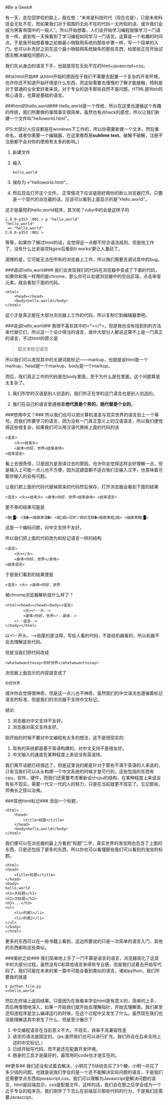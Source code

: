 #Be a Geek#

有一天，走在回学校的路上，我在想：“未来是科技时代（现在也是），只是未来科技会无处不在，而如果我们对于周围的无处不在的代码一无所知的话，或许我们会成为黑客帝国中的一般人”。所以开始想着，人们会开始学习编程就像学习一门语言一样，直到有一天我看到了学习编程如同学习一门语言。这算是一个有趣的时间点，于是我开始想着像之前做最小物联网系统的那些步骤一样，写一个简单的入门。也可以补充好之前在这个最小物联网系统缺失的那些东西，给那些正在开始试图去解决编程问题的人。

我们先从身边的语言下手，也就是现在无处不在的html+javascript+css。

##从html开始##
从html开始的原因在于我们不需要去配置一个复杂的开发环境，也许你还不知道开始环境是什么东西，而这些需要去慢慢的了解才能接触，特别是对于普通的业余爱好者来说，对于专业的选手那些自然不是问题。HTML是Web的核心语言，也算是基础的语言。

###html的hello,world###
Hello,world是一个传统，所以在这里也遵循这个有趣的传统，我们所要做的事情事实很简单。虽然也有点hack的感觉，所以让我们新建一个文件叫"helloworld.html"。

(PS:大部分人应该都是在windows下工作的，所以你需要新建一个文本，然后重命名，或者你需要一个编辑器，在这里推荐用<strong>sublime text</strong>。破解不破解，注册不注册都不会对你的使用有太多的影响。)

1. 新建文件

2. 输入<pre><code class="html">hello,world</code></pre>

3. 保存为->"helloworld.html"，

4. 然后双击打开这个文件。 正常情况下应该是刚好用你的默认浏览器打开。只要是一个现代的浏览器的话，应该可以看到上面显示的是"Hello,world"。

这才是最短的hello,world程序，其次呢？ruby中的会是这样子的

<pre><code class="bash">2.0.0-p353 :001 > p "hello,world"
"hello,world"
 => "hello,world"
2.0.0-p353 :002 >
</code></pre>

等等，如果你了解过html的话，会觉得这一点都不符合语法规则，但是他工作了，没有什么比安装完Nginx后看到It works!更让人激动了。

遗憾的是，它可能无法在所有的浏览器上工作，所以我们需要去调试其中的bug。

###调试hello,world###
我们会发现我们的代码在浏览器中变成了下面的代码，如果你和我一样用的是chrome，那么你可以右键浏览器中的空白区域，点击审查元素，就会看到下面的代码。

	<html>
		<head></head>
		<body>hello,world</body>
	</html>
	
这个才是真正能在大部分浏览器上工作的代码，所以复制它到编辑器里吧。

###说说hello,world##
我很不喜欢其中的<\*></*>，但是我也没有找到别的方法来代替它们，所以这一个设计得当的语言，或许大部分人都说这算不上是一门真正的语言，不过html的原义是
<blockquote>超文本标记语言</blockquote>
所以我们可以发现其中的关键词是标记——markup，也就是说html是一个markup，head是一个markup，body是一个markup。

而后，我们真正工作的代码是在body里面，至于为什么是在里面，这个问题算是太复杂了。

1. 我们所学的汉语是别人创造的，我们所正在学的这门语言也是别人创造的。

2. 我们在自己的语言里遵循着<strong>他代表是个男的，她代替是个女的</strong>。


###想用中文？###
所以我们也可以把计算机语言与现实世界的语言划上一个等号。而我们所要学习的语言，因为没有一门真正意义上的汉语语言，所以我们便觉得这些很复杂，如果我们可以用汉语代换掉上面的代码的话

    <语言>
    	<头><结束头>
    	<身体>你好，世界<结束身体>
    <结束语言>
    
看上去很奇怪，只是因为是音译过去的原因，也许你会觉得这样会好理解一点，但是输入上可能一点儿也不方便，因为这键盘都不适合我们去输入汉字，也意味着可能你输入的会有问题。

让我们把上面的代码代替掉原来的代码然后保存，打开浏览器会看到下面的结果

	<语言> <头><结束头> <身体>你好，世界<结束身体> <结束语言>

更不幸的结果可能是

    <璇█> <澶�><缁撴潫澶�> <韬綋>浣犲ソ锛屼笘鐣�<缁撴潫韬綋> <缁撴潫璇█>
    
这是一个编码问题，对中文支持不友好。

所以我们把上面的代码改为和标记语言一样的结构

    <语言>
    	<头></头>
    	<身体>你好，世界</身体>
    <结束语言>
    
于是我们看到的结果便是

    <语言> <头> <身体>你好，世界
    
被chrome浏览器解析成什么样了？

	<html><head></head><body><语言>
    		<头><!--头-->
    		<身体>你好，世界<!--身体-->
    	<!--语言-->
	</body></html>		
	
以\<!--开头，-->结尾的是注释，写给人看的代码，不是给机器看的，所以机器不会去理解这些代码。

但是当我们把代码改成

    <whatwewanttosay>你好世界</whatwewanttosay>
    
浏览器上面显示的内容就变成了

    你好世界
    
或许你会觉得很神奇，但是这一点儿也不神奇，虽然我们的中文语法也遵循着标记语言的标准，但是我们的浏览器不支持中文标记。
    
结论:

1. 浏览器对中文支持不友好。
2. 浏览器对英文支持友好。

刚开始的时候不要对中文编程有太多的想法，这不是很现实的:

1. 现有的系统都是基于英语构建的，对中文支持不是很友好。
2. 中文输入的速度在某种程度上来说没有英语快。

我们离开话题已经很远了，但是这里说的都是针对于那些不满于英语的人来说的，只有当我们可以从头构建一个中文系统的时候才是可行的，这些包括的东西有cpu，软件，硬件，而我们还需要考虑重新设计cpu的结构，在某种程度上来说会有些不现实。需要一代又一代的人的努力，只是在当前就更不现实了。忘记那些，师夷长之技以治夷。

###其他html标记###
添加一个标题，

	<html>
		<head>
			<title>标题</title>
		</head>
		<body>hello,world</body>
	</html>
	
我们便可以在浏览器的最上方看到“标题”二字，真实世界的淘宝网也包含了上面的东西，只是还包括了更多的东西，所以你也可以看懂那些我们可以看到的淘宝的标题。

	<html>
	<head>
		<title>标题</title>
	</head>
	<body>
	hello,world
	<h1>大标题</h1>
	<h2>次标题</h2>
	<h3>...</h3>
	<ul>
		<li>列表1</li>
		<li>列表2</li>
	</ul>
	</body>
	</html>
	
更多的东西可以在一些书籍上看到，这边所要说的只是一次简单的语言入门，其他的东西都和这些类似。

###美妙之处###
我们简单地上手了一门不算是语言的语言，浏览器简化了这其中的大部分过程，虽然没有C和其他语言来得有专业感，但是我们试着去开始写代码了。我们可能在未来的某一篇中可能会看到类似的语言，诸如python，我们所要做的就是

    $ python file.py
    =>hello,world
   
然后在终端上返回结果。只是因为在我看来学会html是有意义的，简单的上手，而后再慢慢地深入，如果一开始我们就开始去理解指针，开始去理解类。我们甚至还知道程序是怎么编译运行的时候，在这个过程中又发生了什么。虽然现在我们也没能理解这其中发生了什么，但是至少展示了

1. 中文编程语言在当前意义不大，不现实，效率不高兼容性差
2. 语言的语法是固定的。（ps:虽然我们也可以进行扩充，我们将会在后来支持上述的中文标记。）
3. 已经开始写代码，而不是还在配置开发环境。
4. 随身的工具才是最好的，最常用的code也才是实在的。


##更多##
我们还没有试着去解决，小明花了5块钱去买了3个糖，小明一共花了多少钱的问题。也就是说我们学会的是一个还不能解决实际问题的语言，于是我们还需要学点东西如javascript,css。我们可以理解为Javascript是解决问题的语言，html是前端显示，css是配置文件，这样的话，我们会在那之后学会成为一个近乎专业的程序员。我们刚学了下怎么在前端显示那些代码的行为，于是我们还需要Javascript。